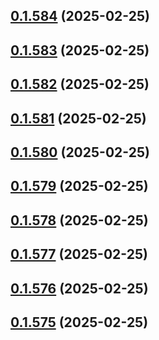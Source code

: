 ## [0.1.584](https://github.com/binary-braids/terraform-oracle/compare/v0.1.583...v0.1.584) (2025-02-25)



## [0.1.583](https://github.com/binary-braids/terraform-oracle/compare/v0.1.582...v0.1.583) (2025-02-25)



## [0.1.582](https://github.com/binary-braids/terraform-oracle/compare/v0.1.581...v0.1.582) (2025-02-25)



## [0.1.581](https://github.com/binary-braids/terraform-oracle/compare/v0.1.580...v0.1.581) (2025-02-25)



## [0.1.580](https://github.com/binary-braids/terraform-oracle/compare/v0.1.579...v0.1.580) (2025-02-25)



## [0.1.579](https://github.com/binary-braids/terraform-oracle/compare/v0.1.578...v0.1.579) (2025-02-25)



## [0.1.578](https://github.com/binary-braids/terraform-oracle/compare/v0.1.577...v0.1.578) (2025-02-25)



## [0.1.577](https://github.com/binary-braids/terraform-oracle/compare/v0.1.576...v0.1.577) (2025-02-25)



## [0.1.576](https://github.com/binary-braids/terraform-oracle/compare/v0.1.575...v0.1.576) (2025-02-25)



## [0.1.575](https://github.com/binary-braids/terraform-oracle/compare/v0.1.574...v0.1.575) (2025-02-25)



